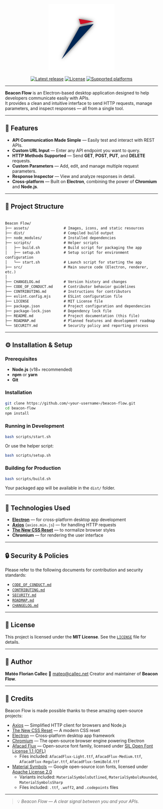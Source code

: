 <div align="center">
    <a href="https://github.com/mateocallec/beacon-flow"><img src="./assets/icons/2048x2048.png?raw=true" alt="beacon-flow" height="217" /></a>
</div>

<div>&nbsp;</div>

<div align="center">
    <a href="https://github.com/mateocallec/beacon-flow/releases"><img src="https://img.shields.io/github/v/release/mateocallec/beacon-flow?label=lastest%20release&color=blue" alt="Latest release" /></a>
    <a href="https://rojo.space/docs"><img src="https://img.shields.io/github/license/mateocallec/beacon-flow?label=license&color=white" alt="License" /></a>
    <a href="https://github.com/mateocallec/beacon-flow/releases"><img src="https://img.shields.io/badge/platform-Cross--Platform-47848F?logo=electron&logoColor=white" alt="Supported platforms" /></a>
</div>

<hr />

**Beacon Flow** is an Electron-based desktop application designed to help developers communicate easily with APIs.  
It provides a clean and intuitive interface to send HTTP requests, manage parameters, and inspect responses — all from a single tool.

---

## 🚀 Features

- **API Communication Made Simple** — Easily test and interact with REST APIs.  
- **Custom URL Input** — Enter any API endpoint you want to query.  
- **HTTP Methods Supported** — Send **GET**, **POST**, **PUT**, and **DELETE** requests.  
- **Custom Parameters** — Add, edit, and manage multiple request parameters.  
- **Response Inspector** — View and analyze responses in detail.  
- **Cross-platform** — Built on **Electron**, combining the power of **Chromium** and **Node.js**.

---

## 🧩 Project Structure

```

Beacon Flow/
├── assets/                # Images, icons, and static resources
├── dist/                  # Compiled build output
├── node_modules/          # Installed dependencies
├── scripts/               # Helper scripts
│   ├── build.sh           # Build script for packaging the app
│   ├── setup.sh           # Setup script for environment configuration
│   └── start.sh           # Launch script for starting the app
├── src/                   # Main source code (Electron, renderer, etc.)
│
├── CHANGELOG.md           # Version history and changes
├── CODE_OF_CONDUCT.md     # Contributor behavior guidelines
├── CONTRIBUTING.md        # Instructions for contributors
├── eslint.config.mjs      # ESLint configuration file
├── LICENSE                # MIT License file
├── package.json           # Project configuration and dependencies
├── package-lock.json      # Dependency lock file
├── README.md              # Project documentation (this file)
├── ROADMAP.md             # Planned features and development roadmap
└── SECURITY.md            # Security policy and reporting process

````

---

## ⚙️ Installation & Setup

### Prerequisites
- **Node.js** (v18+ recommended)
- **npm** or **yarn**
- **Git**

### Installation

```bash
git clone https://github.com/<your-username>/beacon-flow.git
cd beacon-flow
npm install
````

### Running in Development

```bash
bash scripts/start.sh
```

Or use the helper script:

```bash
bash scripts/setup.sh
```

### Building for Production

```bash
bash scripts/build.sh
```

Your packaged app will be available in the `dist/` folder.

---

## 🧠 Technologies Used

* **[Electron](https://www.electronjs.org/)** — for cross-platform desktop app development
* **[Axios](https://axios-http.com/)** (`axios.min.js`) — for handling HTTP requests
* **[The New CSS Reset](https://github.com/elad2412/the-new-css-reset)** — to normalize browser styles
* **Chromium** — for rendering the user interface

---

## 🔒 Security & Policies

Please refer to the following documents for contribution and security standards:

* [`CODE_OF_CONDUCT.md`](./CODE_OF_CONDUCT.md)
* [`CONTRIBUTING.md`](./CONTRIBUTING.md)
* [`SECURITY.md`](./SECURITY.md)
* [`ROADMAP.md`](./ROADMAP.md)
* [`CHANGELOG.md`](./CHANGELOG.md)

---

## 🧾 License

This project is licensed under the **MIT License**.
See the [`LICENSE`](./LICENSE) file for details.

---

## 👤 Author

**Matéo Florian Callec**
📧 [mateo@callec.net](mailto:mateo@callec.net)
Creator and maintainer of **Beacon Flow**.

---

## 🙏 Credits

Beacon Flow is made possible thanks to these amazing open-source projects:

* [Axios](https://axios-http.com/) — Simplified HTTP client for browsers and Node.js
* [The New CSS Reset](https://github.com/elad2412/the-new-css-reset) — A modern CSS reset
* [Electron](https://www.electronjs.org/) — Cross-platform desktop app framework
* [Chromium](https://www.chromium.org/) — The open-source browser engine powering Electron
* [Afacad Flux](https://justfreefonts.com/fonts/afacad-flux) — Open-source font family, licensed under [SIL Open Font License 1.1 (OFL)](https://scripts.sil.org/OFL)
  * Files included: `AfacadFlux-Light.ttf`, `AfacadFlux-Medium.ttf`, `AfacadFlux-Regular.ttf`, `AfacadFlux-SemiBold.ttf`
* [Material Symbols](https://fonts.google.com/icons) — Google open-source icon fonts, licensed under [Apache License 2.0](https://www.apache.org/licenses/LICENSE-2.0)
  * Variants included: `MaterialSymbolsOutlined`, `MaterialSymbolsRounded`, `MaterialSymbolsSharp`
  * Files included: `.ttf`, `.woff2`, and `.codepoints` files

---

> 💡 *Beacon Flow — A clear signal between you and your APIs.*
